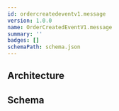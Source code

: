 ```yaml
---
id: ordercreatedeventv1.message
version: 1.0.0
name: OrderCreatedEventV1.message
summary: ''
badges: []
schemaPath: schema.json
---
```

## Architecture
<NodeGraph />


## Schema
<SchemaViewer file="schema.json" title="Message Schema" maxHeight="500" />
